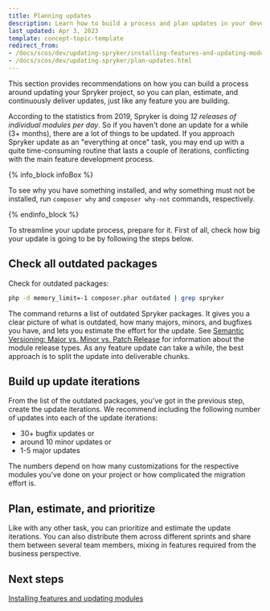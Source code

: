 ```yaml
---
title: Planning updates
description: Learn how to build a process and plan updates in your development process for your Spryker projects.
last_updated: Apr 3, 2023
template: concept-topic-template
redirect_from:
- /docs/scos/dev/updating-spryker/installing-features-and-updating-modules.html
- /docs/scos/dev/updating-spryker/plan-updates.html
---
```


This section provides recommendations on how you can build a process around updating your Spryker project, so you can plan, estimate, and continuously deliver updates, just like any feature you are building.

According to the statistics from 2019, Spryker is doing *12 releases of individual modules per day*. So if you haven't done an update for a while (3+ months), there are a lot of things to be updated. If you approach Spryker update as an "everything at once" task, you may end up with a quite time-consuming routine that lasts a couple of iterations, conflicting with the main feature development process.

{% info_block infoBox %}

To see why you have something installed, and why something must not be installed, run `composer why` and `composer why-not` commands, respectively.

{% endinfo_block %}

To streamline your update process, prepare for it. First of all, check how big your update is going to be by following the steps below.

## Check all outdated packages

Check for outdated packages:

```BASH
php -d memory_limit=-1 composer.phar outdated | grep spryker
```

The command returns a list of outdated Spryker packages. It gives you a clear picture of what is outdated, how many majors, minors, and bugfixes you have, and lets you estimate the effort for the update. See [Semantic Versioning: Major vs. Minor vs. Patch Release](/docs/dg/dev/architecture/module-api/semantic-versioning-major-vs.-minor-vs.-patch-release.html) for information about the module release types.
As any feature update can take a while, the best approach is to split the update into deliverable chunks.

## Build up update iterations

From the list of the outdated packages, you've got in the previous step, create the update iterations. We recommend including the following number of updates into each of the update iterations:
- 30+ bugfix updates or
- around 10 minor updates or
- 1-5 major updates

The numbers depend on how many customizations for the respective modules you've done on your project or how complicated the migration effort is.

## Plan, estimate, and prioritize

Like with any other task, you can prioritize and estimate the update iterations. You can also distribute them across different sprints and share them between several team members, mixing in features required from the business perspective.

## Next steps

[Installing features and updating modules](/docs/dg/dev/updating-spryker/installing-features-and-updating-modules.html)
